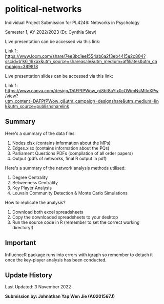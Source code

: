 # political-networks

Individual Project Submission for PL4246: Networks in Psychology

Semester 1, AY 2022/2023 (Dr. Cynthia Siew)

Live presentation can be accessed via this link:

Link 1: https://www.loom.com/share/7ee3bc1ee1554ab6a2f3eb4415e2c804?sscid=b1k6_19xax&utm_source=shareasale&utm_medium=affiliates&utm_campaign=389818

Live presentation slides can be accessed via this link: 

Link 1: https://www.canva.com/design/DAFPfPWow_g/8bt8aYix0cOWmNsMtIoXPw/view?utm_content=DAFPfPWow_g&utm_campaign=designshare&utm_medium=link&utm_source=publishsharelink

## Summary

Here's a summary of the data files:
1. Nodes.xlsx (contains information about the MPs)
2. Edges.xlsx (contains information about the PQs)
3. Parliament Questions PDFs (compilation of all order papers)
4. Output (pdfs of networks, final R output in pdf)

Here's a summary of the network analysis methods utilised:
1. Degree Centrality 
2. Betweeness Centrality
3. Key Player Analysis
4. Louvain Community Detection & Monte Carlo Simulations

How to replicate the analysis?
1. Download both excel spreadsheets
2. Copy the downloaded spreadsheets to your desktop
3. Run the source code in R (remember to set the correct working directory!)

## Important

InfluenceR package runs into errors with igraph so remember to detach it once the key-player analysis has been conducted.

## Update History

Last Updated: 3 November 2022

<b>Submission by: Johnathan Yap Wen Jie (A0201567J)</b>
